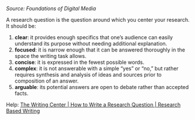 _Source: Foundations of Digital Media_

A research question is the question around which you center your research. It should be:
1. **clear**: it provides enough specifics that one’s audience can easily understand its purpose without needing additional explanation.
2. **focused**: it is narrow enough that it can be answered thoroughly in the space the writing task allows.
3. **concise**: it is expressed in the fewest possible words.
4. **complex**: it is not answerable with a simple “yes” or “no,” but rather requires synthesis and analysis of ideas and sources prior to composition of an answer.
5. **arguable**: its potential answers are open to debate rather than accepted facts.

Help: [The Writing Center | How to Write a Research Question | Research Based Writing](https://writingcenter.gmu.edu/writing-resources/research-based-writing)
